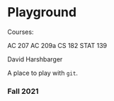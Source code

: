 # Playground

Courses:

AC 207
AC 209a
CS 182
STAT 139

David Harshbarger

A place to play with `git`.

### Fall 2021
